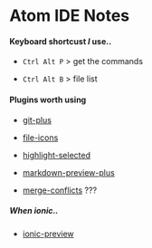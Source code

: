 # Atom IDE Notes

#### Keyboard shortcust *I* use..

* `Ctrl Alt P` > get the commands

* `Ctrl Alt B` > file list

#### Plugins worth using

* [git-plus](https://atom.io/packages/git-plus)

* [file-icons](https://atom.io/packages/file-icons)

* [highlight-selected](https://atom.io/packages/highlight-selected)

* [markdown-preview-plus](https://atom.io/packages/markdown-preview-plus)

* [merge-conflicts](https://atom.io/packages/merge-conflicts) ???

##### When ionic..

* [ionic-preview](https://atom.io/packages/ionic-preview)
